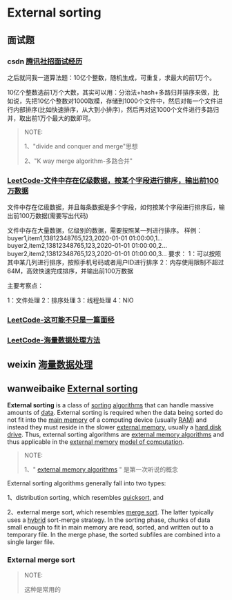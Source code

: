 # External sorting



## 面试题

### csdn [腾讯社招面试经历](https://blog.csdn.net/hong2511/article/details/81284498)

之后就问我一道算法题：10亿个整数，随机生成，可重复，求最大的前1万个。

10亿个整数选前1万个大数，其实可以用：分治法+hash+多路归并排序来做，比如说，先把10亿个整数对1000取模，存储到1000个文件中，然后对每一个文件进行内部排序(比如快速排序，从大到小排序)，然后再对这1000个文件进行多路归并，取出前1万个最大的数即可。

> NOTE: 
>
> 1、"divide and conquer and merge"思想
>
> 2、"K way merge algorithm-多路合并"

### [LeetCode-文件中存在亿级数据，按某个字段进行排序，输出前100万数据](https://leetcode.cn/circle/discuss/fW1wqB/) 

文件中存在亿级数据，并且每条数据是多个字段，如何按某个字段进行排序后，输出前100万数据(需要写出代码)

文件中存在大量数据，亿级别的数据，需要按照某一列进行排序。
样例：
buyer1,item1,13812348765,123,2020-01-01 01:00:00,1…
buyer2,item2,13812348765,123,2020-01-01 01:00:00,2…
buyer2,item2,13812348765,123,2020-01-01 01:00:00,3…
要求：
1：可以按照其中某几列进行排序，按照手机号码或者用户ID进行排序
2：内存使用限制不超过64M，高效快速完成排序，并输出前100万数据

主要考察点：

1：文件处理
2：排序处理
3：线程处理
4：NIO

### [LeetCode-这可能不只是一篇面经](https://leetcode.cn/circle/discuss/alVTol/)



### [LeetCode-海量数据处理方法](https://leetcode.cn/circle/article/qlkHuN/)



## weixin [海量数据处理](https://mp.weixin.qq.com/s?__biz=Mzg5OTU3MjQ4Ng==&mid=2247485150&idx=1&sn=6df5f452631bc81005f08c04c01e8904&chksm=c05070b7f727f9a106b22158148e3ce8f1ff33627bac6f92b52dffa70fd8a705abae0f4c1d25&scene=132#wechat_redirect)



## wanweibaike [External sorting](https://en.wanweibaike.com/wiki-External%20sorting)

**External sorting** is a class of [sorting](https://en.wanweibaike.com/wiki-Sorting) [algorithms](https://en.wanweibaike.com/wiki-Algorithm) that can handle massive amounts of [data](https://en.wanweibaike.com/wiki-Data). External sorting is required when the data being sorted do not fit into the [main memory](https://en.wanweibaike.com/wiki-Main_memory) of a computing device (usually [RAM](https://en.wanweibaike.com/wiki-RAM)) and instead they must reside in the slower [external memory](https://en.wanweibaike.com/wiki-Auxiliary_memory), usually a [hard disk drive](https://en.wanweibaike.com/wiki-Hard_disk_drive). Thus, external sorting algorithms are [external memory algorithms](https://en.wanweibaike.com/wiki-External_memory_algorithm) and thus applicable in the [external memory](https://en.wanweibaike.com/wiki-External_memory_model) [model of computation](https://en.wanweibaike.com/wiki-Model_of_computation).

> NOTE: 
>
> 1、" [external memory algorithms](https://en.wanweibaike.com/wiki-External_memory_algorithm) " 是第一次听说的概念

External sorting algorithms generally fall into two types:

1、distribution sorting, which resembles [quicksort](https://en.wanweibaike.com/wiki-Quicksort), and 

2、external merge sort, which resembles [merge sort](https://en.wanweibaike.com/wiki-Merge_sort). The latter typically uses a [hybrid](https://en.wanweibaike.com/wiki-Hybrid_algorithm) sort-merge strategy. In the sorting phase, chunks of data small enough to fit in main memory are read, sorted, and written out to a temporary file. In the merge phase, the sorted subfiles are combined into a single larger file.

### External merge sort

> NOTE: 
>
> 这种是常用的

